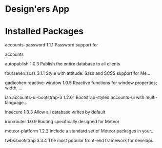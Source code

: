 # Design'ers App
# Installed Packages
 accounts-password            1.1.1  Password support for

 accounts

 autopublish                  1.0.3  Publish the entire database to all clients

 fourseven:scss               3.1.1  Style with attitude. Sass and SCSS support for Me...

 gadicohen:reactive-window    1.0.5  Reactive functions for window properties; width, ...

 ian:accounts-ui-bootstrap-3  1.2.61  Bootstrap-styled accounts-ui with multi-language...

 insecure                     1.0.3  Allow all database writes by default

 iron:router                  1.0.9  Routing specifically designed for Meteor

 meteor-platform              1.2.2  Include a standard set of Meteor packages in your...

 twbs:bootstrap               3.3.4  The most popular front-end framework for developi..
